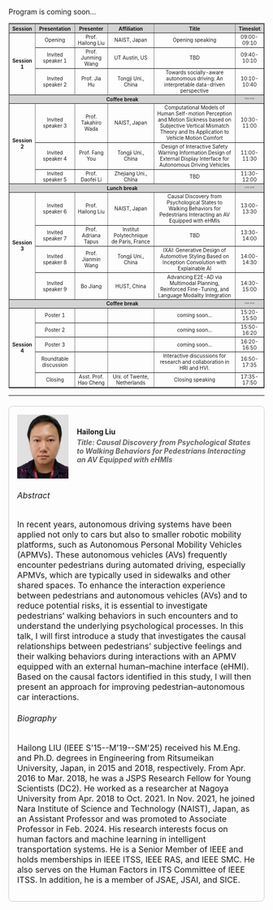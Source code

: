 Program is coming soon...
<div style="font-size:3px;">
<table border="1" cellspacing="0" cellpadding="3" style="border-collapse: collapse; text-align:center; width:100%; line-height:1.2">
  <tr style="background-color:lightgrey;">
    <th style="font-size:10px;">Session</th>
    <th style="font-size:10px;">Presentation</th>
    <th style="font-size:10px;">Presenter</th>
    <th style="font-size:10px;">Affiliation</th>
    <th style="font-size:10px;">Title</th>
    <th style="font-size:10px;">Timeslot</th>
  </tr>
  <tr>
    <td rowspan="3" style="font-size:10px;"><b>Session 1</b></td>
    <td style="font-size:10px;">Opening</td>
    <td style="font-size:10px;">Prof. Hailong Liu</td>
    <td style="font-size:10px;">NAIST, Japan</td>
    <td style="font-size:10px;">Opening speaking</td>
    <td style="font-size:10px;">09:00-09:10</td>
  </tr>
  <tr>
    <td style="font-size:10px;">Invited speaker 1</td>
    <td style="font-size:10px;">Prof. Junming Wang</td>
    <td style="font-size:10px;">UT Austin, US</td>
    <td style="font-size:10px;">TBD</td>
    <td style="font-size:10px;">09:40-10:10</td>
  </tr>
  <tr>
    <td style="font-size:10px;">Invited speaker 2</td>
    <td style="font-size:10px;">Prof. Jia Hu</td>
    <td style="font-size:10px;">Tongji Uni., China</td>
    <td style="font-size:10px;">Towards socially-aware autonomous driving: An interpretable data-driven perspective</td>
    <td style="font-size:10px;">10:10-10:40</td>
  </tr>
  <tr style="background-color:lightgrey;">
    <td colspan="5" style="font-size:10px;"><b>Coffee break</b><td>10:10-10:30</td></td>
  </tr>
  <tr>
    <td rowspan="3" style="font-size:10px;"><b>Session 2</b></td>
    <td style="font-size:10px;">Invited speaker 3</td>
    <td style="font-size:10px;">Prof. Takahiro Wada</td>
    <td style="font-size:10px;">NAIST, Japan</td>
    <td style="font-size:10px;">Computational Models of Human Self-motion Perception and Motion Sickness based on Subjective Vertical Mismatch Theory and Its Application to Vehicle Motion Comfort</td>
    <td style="font-size:10px;">10:30-11:00</td>
  </tr>
  <tr>
    <td style="font-size:10px;">Invited speaker 4</td>
    <td style="font-size:10px;">Prof. Fang You</td>
    <td style="font-size:10px;">Tongji Uni., China</td>
    <td style="font-size:10px;">Design of Interactive Safety Warning Information Design of External Display Interface for Autonomous Driving Vehicles</td>
    <td style="font-size:10px;">11:00-11:30</td>
  </tr>
  <tr>
    <td style="font-size:10px;">Invited speaker 5</td>
    <td style="font-size:10px;">Prof. Daofei Li</td>
    <td style="font-size:10px;">Zhejiang Uni., China</td>
    <td style="font-size:10px;">TBD</td>
    <td style="font-size:10px;">11:30-12:00</td>
  </tr>
 <tr style="background-color:lightgrey;">
    <td colspan="5" style="font-size:10px;"><b>Lunch break</b><td>12:00-13:00</td></td>
  </tr>
  <tr>
    <td rowspan="4" style="font-size:10px;"><b>Session 3</b></td>
    <td style="font-size:10px;">Invited speaker 6</td>
    <td style="font-size:10px;">Prof. Hailong Liu</td>
    <td style="font-size:10px;">NAIST, Japan</td>
    <td style="font-size:10px;">Causal Discovery from Psychological States to Walking Behaviors for Pedestrians Interacting an AV Equipped with eHMIs</td>
    <td style="font-size:10px;">13:00-13:30</td>
  </tr>
  <tr>
    <td style="font-size:10px;">Invited speaker 7</td>
    <td style="font-size:10px;">Prof. Adriana Tapus</td>
    <td style="font-size:10px;">Institut Polytechnique de Paris, France</td>
    <td style="font-size:10px;">TBD</td>
    <td style="font-size:10px;">13:30-14:00</td>
  </tr>
  <tr>
    <td style="font-size:10px;">Invited speaker 8</td>
    <td style="font-size:10px;">Prof. Jianmin Wang</td>
    <td style="font-size:10px;">Tongji Uni., China</td>
    <td style="font-size:10px;">IXAI: Generative Design of Automotive Styling Based on Inception Convolution with Explainable AI</td>
    <td style="font-size:10px;">14:00-14:30</td>
  </tr>
  <tr>
    <td style="font-size:10px;">Invited speaker 9</td>
    <td style="font-size:10px;">Bo Jiang</td>
    <td style="font-size:10px;">HUST, China</td>
    <td style="font-size:10px;">Advancing E2E-AD via Multimodal Planning, Reinforced Fine-Tuning, and Language Modality Integration</td>
    <td style="font-size:10px;">14:30-15:00</td>
  </tr>
 <tr style="background-color:lightgrey;">
    <td colspan="5" style="font-size:10px;"><b>Coffee break</b><td>15:00-15:20</td></td>
  </tr>
  <tr>
    <td rowspan="5" style="font-size:10px;"><b>Session 4</b></td>
    <td style="font-size:10px;">Poster 1</td>
    <td style="font-size:10px;"></td>
    <td style="font-size:10px;"></td>
    <td style="font-size:10px;">coming soon...</td>
    <td style="font-size:10px;">15:20-15:50</td>
  </tr>
  <tr>
    <td style="font-size:10px;">Poster 2</td>
    <td style="font-size:10px;"></td>
    <td style="font-size:10px;"></td>
    <td style="font-size:10px;">coming soon...</td>
    <td style="font-size:10px;">15:50-16:20</td>
  </tr>
  <tr>
    <td style="font-size:10px;">Poster 3</td>
    <td style="font-size:10px;"></td>
    <td style="font-size:10px;"></td>
    <td style="font-size:10px;">coming soon...</td>
    <td style="font-size:10px;">16:20-16:50</td>
  </tr>
  <tr>
    <td style="font-size:10px;">Roundtable discussion</td>
    <td style="font-size:10px;"></td>
    <td style="font-size:10px;"></td>
    <td style="font-size:10px;">Interactive discussions for research and collaboration in HRI and HVI.</td>
    <td style="font-size:10px;">16:50-17:35</td>
  </tr>
  <tr>
    <td style="font-size:10px;">Closing</td>
    <td style="font-size:10px;">Asst. Prof. Hao Cheng</td>
    <td style="font-size:10px;">Uni. of Twente, Netherlands</td>
    <td style="font-size:10px;">Closing speaking</td>
    <td style="font-size:10px;">17:35-17:50</td>
  </tr>
</table>
</div>

<hr>
<!-- Speaker 1 -->
<div style="border:1px solid #ccc; border-radius:8px; padding:16px; margin:20px 0;">

  <div style="display:flex; align-items:center; gap:16px;">
    <!-- Profile Photo Placeholder -->
    <div>
      <img src="/assets/committee/Hailong liu.jpg" alt="Hailong Liu" style="width: 250px; height: auto; object-fit: cover; display: block;">
    </div>
    <!-- Name and Title -->
    <div>
      <h4 style="margin:0;">Hailong Liu</h4>
      <h5 style="margin:4px 0; color:#666;">Title: Causal Discovery from Psychological States to Walking Behaviors for Pedestrians Interacting an AV Equipped with eHMIs</h5>
    </div>
  </div>

  <!-- Abstract -->
  <div style="margin-top:16px;font-size:16px;">
    <h6>Abstract</h6>
    <p>
In recent years, autonomous driving systems have been applied not only to cars but also to smaller robotic mobility platforms, such as Autonomous Personal Mobility Vehicles (APMVs). These autonomous vehicles (AVs) frequently encounter pedestrians during automated driving, especially APMVs, which are typically used in sidewalks and other shared spaces. To enhance the interaction experience between pedestrians and autonomous vehicles (AVs) and to reduce potential risks, it is essential to investigate pedestrians’ walking behaviors in such encounters and to understand the underlying psychological processes. In this talk, I will first introduce a study that investigates the causal relationships between pedestrians’ subjective feelings and their walking behaviors during interactions with an APMV equipped with an external human–machine interface (eHMI). Based on the causal factors identified in this study, I will then present an approach for improving pedestrian–autonomous car interactions.
    </p>
  </div>

  <!-- Bibliography -->
  <div style="margin-top:16px;font-size:16px;">
    <h6>Biography</h6>
    <p>
      Hailong LIU (IEEE S'15--M'19--SM'25) received his M.Eng. and Ph.D. degrees in Engineering from Ritsumeikan University, Japan, in 2015 and 2018, respectively. From Apr. 2016 to Mar. 2018, he was a JSPS Research Fellow for
Young Scientists (DC2). He worked as a researcher at Nagoya University from Apr. 2018 to Oct. 2021. In Nov. 2021, he joined Nara Institute of Science and Technology (NAIST), Japan, as an Assistant Professor and was promoted to
Associate Professor in Feb. 2024. His research interests focus on human factors and machine learning in
intelligent transportation systems. He is a Senior Member of IEEE and holds memberships in IEEE ITSS, IEEE RAS, and IEEE SMC. He also serves on the Human Factors in ITS Committee of IEEE ITSS. In addition, he is a member of JSAE, JSAI, and SICE.
    </p>
  </div>

</div>

<!-- Repeat this block for each speaker -->




